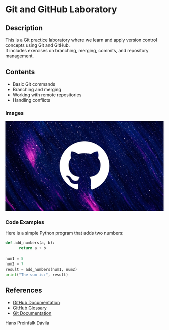# Git and GitHub Laboratory

## Description
This is a Git practice laboratory where we learn and apply version control concepts using Git and GitHub.  
It includes exercises on branching, merging, commits, and repository management.

## Contents
- Basic Git commands
- Branching and merging
- Working with remote repositories
- Handling conflicts

### Images
![Github image](/GitHub__headpic.webp)

 ### Code Examples
  Here is a simple Python program that adds two numbers:

```python
def add_numbers(a, b):
      return a + b

num1 = 5
num2 = 7
result = add_numbers(num1, num2)
print("The sum is:", result)
```

## References
- [GitHub Documentation](https://docs.github.com/en)
- [GitHub Glossary](https://docs.github.com/en/get-started/learning-about-github/github-glossary)
- [Git Documentation](https://git-scm.com/doc)

Hans Preinfalk Dávila

